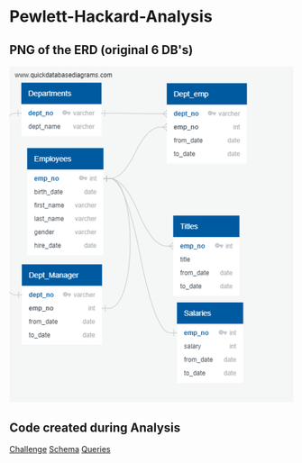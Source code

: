 # Pewlett-Hackard-Analysis

## PNG of the ERD (original 6 DB's)
![PNGERD](https://github.com/RudyR32/Pewlett-Hackard-Analysis/blob/master/Pictures/EmployeeDB.png)
## Code created during Analysis
[Challenge](https://github.com/RudyR32/Pewlett-Hackard-Analysis/blob/master/Queries/challenge.sql)
[Schema](https://github.com/RudyR32/Pewlett-Hackard-Analysis/blob/master/Queries/schema.sql)
[Queries](https://github.com/RudyR32/Pewlett-Hackard-Analysis/blob/master/Queries/queries.sql)
